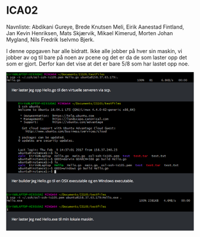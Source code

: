 # ICA02
  
  Navnliste: Abdikani Gureye, Brede Knutsen Meli, Eirik Aanestad Fintland, Jan Kevin Henriksen, Mats Skjærvik, Mikael Kimerud, Morten Johan Mygland, Nils Fredrik Iselvmo Bjerk.

I denne oppgaven har alle bidratt. Ikke alle jobber på hver sin maskin, vi jobber av og til bare på noen av pcene og det er da de som laster opp det som er gjort. Derfor kan det vise at det er bare 5/8 som har lastet opp noe. 



![Alt Text](https://github.com/IS105-Gruppe05/ICA02/blob/master/bilder/Oppgave%202/Skjermbilde%202017-05-12%20kl.%2013.35.36.png?raw=trueg)
